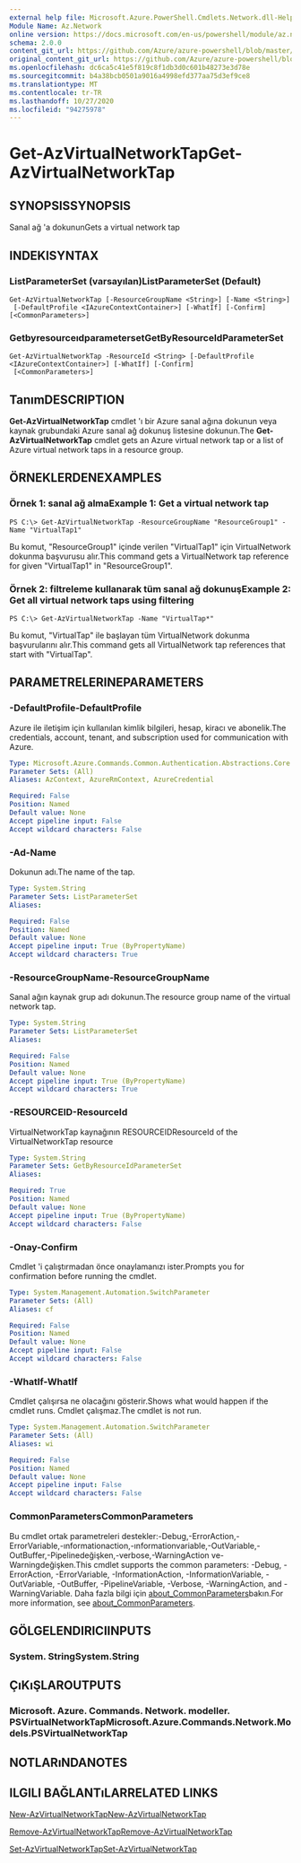 ```yaml
---
external help file: Microsoft.Azure.PowerShell.Cmdlets.Network.dll-Help.xml
Module Name: Az.Network
online version: https://docs.microsoft.com/en-us/powershell/module/az.network/get-azvirtualnetworktap
schema: 2.0.0
content_git_url: https://github.com/Azure/azure-powershell/blob/master/src/Network/Network/help/Get-AzVirtualNetworkTap.md
original_content_git_url: https://github.com/Azure/azure-powershell/blob/master/src/Network/Network/help/Get-AzVirtualNetworkTap.md
ms.openlocfilehash: dc6ca5c41e5f819c8f1db3d0c601b48273e3d78e
ms.sourcegitcommit: b4a38bcb0501a9016a4998efd377aa75d3ef9ce8
ms.translationtype: MT
ms.contentlocale: tr-TR
ms.lasthandoff: 10/27/2020
ms.locfileid: "94275978"
---
```

# <span data-ttu-id="448c9-101">Get-AzVirtualNetworkTap</span><span class="sxs-lookup"><span data-stu-id="448c9-101">Get-AzVirtualNetworkTap</span></span>

## <span data-ttu-id="448c9-102">SYNOPSIS</span><span class="sxs-lookup"><span data-stu-id="448c9-102">SYNOPSIS</span></span>
<span data-ttu-id="448c9-103">Sanal ağ 'a dokunun</span><span class="sxs-lookup"><span data-stu-id="448c9-103">Gets a virtual network tap</span></span>

## <span data-ttu-id="448c9-104">INDEKI</span><span class="sxs-lookup"><span data-stu-id="448c9-104">SYNTAX</span></span>

### <span data-ttu-id="448c9-105">ListParameterSet (varsayılan)</span><span class="sxs-lookup"><span data-stu-id="448c9-105">ListParameterSet (Default)</span></span>
```
Get-AzVirtualNetworkTap [-ResourceGroupName <String>] [-Name <String>]
 [-DefaultProfile <IAzureContextContainer>] [-WhatIf] [-Confirm] [<CommonParameters>]
```

### <span data-ttu-id="448c9-106">Getbyresourceıdparameterset</span><span class="sxs-lookup"><span data-stu-id="448c9-106">GetByResourceIdParameterSet</span></span>
```
Get-AzVirtualNetworkTap -ResourceId <String> [-DefaultProfile <IAzureContextContainer>] [-WhatIf] [-Confirm]
 [<CommonParameters>]
```

## <span data-ttu-id="448c9-107">Tanım</span><span class="sxs-lookup"><span data-stu-id="448c9-107">DESCRIPTION</span></span>
<span data-ttu-id="448c9-108">**Get-AzVirtualNetworkTap** cmdlet 'ı bir Azure sanal ağına dokunun veya kaynak grubundaki Azure sanal ağ dokunuş listesine dokunun.</span><span class="sxs-lookup"><span data-stu-id="448c9-108">The **Get-AzVirtualNetworkTap** cmdlet gets an Azure virtual network tap or a list of Azure virtual network taps in a resource group.</span></span>

## <span data-ttu-id="448c9-109">ÖRNEKLERDEN</span><span class="sxs-lookup"><span data-stu-id="448c9-109">EXAMPLES</span></span>

### <span data-ttu-id="448c9-110">Örnek 1: sanal ağ alma</span><span class="sxs-lookup"><span data-stu-id="448c9-110">Example 1: Get a virtual network tap</span></span>
```
PS C:\> Get-AzVirtualNetworkTap -ResourceGroupName "ResourceGroup1" -Name "VirtualTap1"
```

<span data-ttu-id="448c9-111">Bu komut, "ResourceGroup1" içinde verilen "VirtualTap1" için VirtualNetwork dokunma başvurusu alır.</span><span class="sxs-lookup"><span data-stu-id="448c9-111">This command gets a VirtualNetwork tap reference for given "VirtualTap1" in "ResourceGroup1".</span></span>

### <span data-ttu-id="448c9-112">Örnek 2: filtreleme kullanarak tüm sanal ağ dokunuş</span><span class="sxs-lookup"><span data-stu-id="448c9-112">Example 2: Get all virtual network taps using filtering</span></span>
```
PS C:\> Get-AzVirtualNetworkTap -Name "VirtualTap*"
```

<span data-ttu-id="448c9-113">Bu komut, "VirtualTap" ile başlayan tüm VirtualNetwork dokunma başvurularını alır.</span><span class="sxs-lookup"><span data-stu-id="448c9-113">This command gets all VirtualNetwork tap references that start with "VirtualTap".</span></span>

## <span data-ttu-id="448c9-114">PARAMETRELERINE</span><span class="sxs-lookup"><span data-stu-id="448c9-114">PARAMETERS</span></span>

### <span data-ttu-id="448c9-115">-DefaultProfile</span><span class="sxs-lookup"><span data-stu-id="448c9-115">-DefaultProfile</span></span>
<span data-ttu-id="448c9-116">Azure ile iletişim için kullanılan kimlik bilgileri, hesap, kiracı ve abonelik.</span><span class="sxs-lookup"><span data-stu-id="448c9-116">The credentials, account, tenant, and subscription used for communication with Azure.</span></span>

```yaml
Type: Microsoft.Azure.Commands.Common.Authentication.Abstractions.Core.IAzureContextContainer
Parameter Sets: (All)
Aliases: AzContext, AzureRmContext, AzureCredential

Required: False
Position: Named
Default value: None
Accept pipeline input: False
Accept wildcard characters: False
```

### <span data-ttu-id="448c9-117">-Ad</span><span class="sxs-lookup"><span data-stu-id="448c9-117">-Name</span></span>
<span data-ttu-id="448c9-118">Dokunun adı.</span><span class="sxs-lookup"><span data-stu-id="448c9-118">The name of the tap.</span></span>

```yaml
Type: System.String
Parameter Sets: ListParameterSet
Aliases:

Required: False
Position: Named
Default value: None
Accept pipeline input: True (ByPropertyName)
Accept wildcard characters: True
```

### <span data-ttu-id="448c9-119">-ResourceGroupName</span><span class="sxs-lookup"><span data-stu-id="448c9-119">-ResourceGroupName</span></span>
<span data-ttu-id="448c9-120">Sanal ağın kaynak grup adı dokunun.</span><span class="sxs-lookup"><span data-stu-id="448c9-120">The resource group name of the virtual network tap.</span></span>

```yaml
Type: System.String
Parameter Sets: ListParameterSet
Aliases:

Required: False
Position: Named
Default value: None
Accept pipeline input: True (ByPropertyName)
Accept wildcard characters: True
```

### <span data-ttu-id="448c9-121">-RESOURCEID</span><span class="sxs-lookup"><span data-stu-id="448c9-121">-ResourceId</span></span>
<span data-ttu-id="448c9-122">VirtualNetworkTap kaynağının RESOURCEID</span><span class="sxs-lookup"><span data-stu-id="448c9-122">ResourceId of the VirtualNetworkTap resource</span></span>

```yaml
Type: System.String
Parameter Sets: GetByResourceIdParameterSet
Aliases:

Required: True
Position: Named
Default value: None
Accept pipeline input: True (ByPropertyName)
Accept wildcard characters: False
```

### <span data-ttu-id="448c9-123">-Onay</span><span class="sxs-lookup"><span data-stu-id="448c9-123">-Confirm</span></span>
<span data-ttu-id="448c9-124">Cmdlet 'i çalıştırmadan önce onaylamanızı ister.</span><span class="sxs-lookup"><span data-stu-id="448c9-124">Prompts you for confirmation before running the cmdlet.</span></span>

```yaml
Type: System.Management.Automation.SwitchParameter
Parameter Sets: (All)
Aliases: cf

Required: False
Position: Named
Default value: None
Accept pipeline input: False
Accept wildcard characters: False
```

### <span data-ttu-id="448c9-125">-WhatIf</span><span class="sxs-lookup"><span data-stu-id="448c9-125">-WhatIf</span></span>
<span data-ttu-id="448c9-126">Cmdlet çalışırsa ne olacağını gösterir.</span><span class="sxs-lookup"><span data-stu-id="448c9-126">Shows what would happen if the cmdlet runs.</span></span> <span data-ttu-id="448c9-127">Cmdlet çalışmaz.</span><span class="sxs-lookup"><span data-stu-id="448c9-127">The cmdlet is not run.</span></span>

```yaml
Type: System.Management.Automation.SwitchParameter
Parameter Sets: (All)
Aliases: wi

Required: False
Position: Named
Default value: None
Accept pipeline input: False
Accept wildcard characters: False
```

### <span data-ttu-id="448c9-128">CommonParameters</span><span class="sxs-lookup"><span data-stu-id="448c9-128">CommonParameters</span></span>
<span data-ttu-id="448c9-129">Bu cmdlet ortak parametreleri destekler:-Debug,-ErrorAction,-ErrorVariable,-ınformationaction,-ınformationvariable,-OutVariable,-OutBuffer,-Pipelinedeğişken,-verbose,-WarningAction ve-Warningdeğişken.</span><span class="sxs-lookup"><span data-stu-id="448c9-129">This cmdlet supports the common parameters: -Debug, -ErrorAction, -ErrorVariable, -InformationAction, -InformationVariable, -OutVariable, -OutBuffer, -PipelineVariable, -Verbose, -WarningAction, and -WarningVariable.</span></span> <span data-ttu-id="448c9-130">Daha fazla bilgi için [about_CommonParameters](http://go.microsoft.com/fwlink/?LinkID=113216)bakın.</span><span class="sxs-lookup"><span data-stu-id="448c9-130">For more information, see [about_CommonParameters](http://go.microsoft.com/fwlink/?LinkID=113216).</span></span>

## <span data-ttu-id="448c9-131">GÖLGELENDIRICI</span><span class="sxs-lookup"><span data-stu-id="448c9-131">INPUTS</span></span>

### <span data-ttu-id="448c9-132">System. String</span><span class="sxs-lookup"><span data-stu-id="448c9-132">System.String</span></span>

## <span data-ttu-id="448c9-133">ÇıKıŞLAR</span><span class="sxs-lookup"><span data-stu-id="448c9-133">OUTPUTS</span></span>

### <span data-ttu-id="448c9-134">Microsoft. Azure. Commands. Network. modeller. PSVirtualNetworkTap</span><span class="sxs-lookup"><span data-stu-id="448c9-134">Microsoft.Azure.Commands.Network.Models.PSVirtualNetworkTap</span></span>

## <span data-ttu-id="448c9-135">NOTLARıNDA</span><span class="sxs-lookup"><span data-stu-id="448c9-135">NOTES</span></span>

## <span data-ttu-id="448c9-136">ILGILI BAĞLANTıLAR</span><span class="sxs-lookup"><span data-stu-id="448c9-136">RELATED LINKS</span></span>

[<span data-ttu-id="448c9-137">New-AzVirtualNetworkTap</span><span class="sxs-lookup"><span data-stu-id="448c9-137">New-AzVirtualNetworkTap</span></span>](./New-AzVirtualNetworkTap.md)

[<span data-ttu-id="448c9-138">Remove-AzVirtualNetworkTap</span><span class="sxs-lookup"><span data-stu-id="448c9-138">Remove-AzVirtualNetworkTap</span></span>](./Remove-AzVirtualNetworkTap.md)

[<span data-ttu-id="448c9-139">Set-AzVirtualNetworkTap</span><span class="sxs-lookup"><span data-stu-id="448c9-139">Set-AzVirtualNetworkTap</span></span>](./Set-AzVirtualNetworkTap.md)
